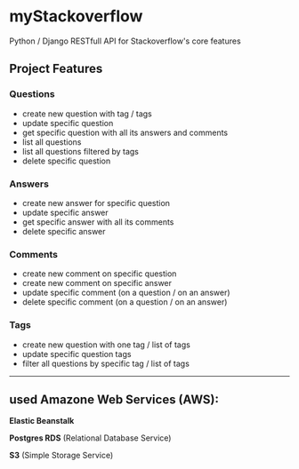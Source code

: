 # myStackoverflow
Python / Django RESTfull API for Stackoverflow's core features

## Project Features

### Questions

  - create new question with tag / tags
  - update specific question
  - get specific question with all its answers and comments
  - list all questions
  - list all questions filtered by tags
  - delete specific question
  

### Answers

  - create new answer for specific question
  - update specific answer
  - get specific answer with all its comments
  - delete specific answer

### Comments

  - create new comment on specific question
  - create new comment on specific answer
  - update specific comment (on a question / on an answer)
  - delete specific comment (on a question / on an answer)
  

### Tags

  - create new question with one tag / list of tags
  - update specific question tags
  - filter all questions by specific tag / list of tags


--------------------------------------

## used Amazone Web Services (AWS):
**Elastic Beanstalk**

**Postgres RDS** (Relational Database Service)

**S3** (Simple Storage Service)

